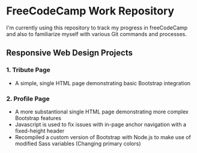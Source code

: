# FreeCodeCamp Work Repository

I'm currently using this repository to track my progress in freeCodeCamp and also to familiarize myself with various Git commands and processes.

## Responsive Web Design Projects

### 1. Tribute Page

   * A simple, single HTML page demonstrating basic Bootstrap integration

### 2. Profile Page
   
   * A more substantional single HTML page demonstrating more complex Bootstrap features
   * Javascript is used to fix issues with in-page anchor navigation with a fixed-height header
   * Recompiled a custom version of Bootstrap with Node.js to make use of modified Sass variables (Changing primary colors)
